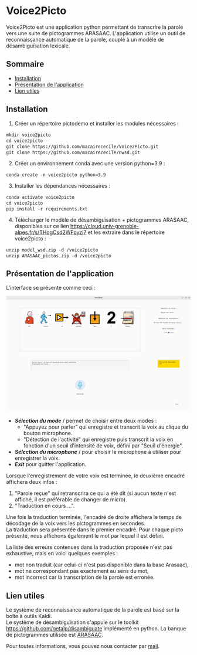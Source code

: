 # Voice2Picto

Voice2Picto est une application python permettant de transcrire la parole vers une suite de pictogrammes ARASAAC.
L'application utilise un outil de reconnaissance automatique de la parole, couplé à un modèle de désambiguïsation
lexicale.

## Sommaire

* [Installation](#installation)
* [Présentation de l'application](#presentation_app)
* [Lien utiles](#liens_utiles)

## Installation

1. Créer un répertoire pictodemo et installer les modules nécessaires :

```
mkdir voice2picto
cd voice2picto
git clone https://github.com/macairececile/Voice2Picto.git
git clone https://github.com/macairececile/nwsd.git
```

2. Créer un environnement conda avec une version python=3.9 :

```
conda create -n voice2picto python=3.9
```

3. Installer les dépendances nécessaires :

```
conda activate voice2picto
cd voice2picto
pip install -r requirements.txt
```

4. Télécharger le modèle de désambiguïsation + pictogrammes ARASAAC, disponibles sur ce lien
   <https://cloud.univ-grenoble-alpes.fr/s/THqgCsd2WFpyzj7> et les extraire dans le répertoire voice2picto :

```
unzip model_wsd.zip -d /voice2picto
unzip ARASAAC_pictos.zip -d /voice2picto
```

## Présentation de l'application

L'interface se présente comme ceci : </br>

![](/res/images/voice2picto1.png "Accueil")

* _**Sélection du mode**_ / permet de choisir entre deux modes :
    * "Appuyez pour parler" qui enregistre et transcrit la voix au clique du bouton microphone.
    * "Détection de l'activité" qui enregistre puis transcrit la voix en fonction d'un seuil d'intensité de voix, défini
      par "Seuil d'énergie".
* _**Sélection du microphone**_ / pour choisir le microphone à utiliser pour enregistrer la voix.
* _**Exit**_ pour quitter l'application.

Lorsque l'enregistrement de votre voix est terminée, le deuxième encadré affichera deux infos :

1. "Parole reçue" qui retranscrira ce qui a été dit (si aucun texte n'est affiché, il est préférable de changer de
   micro).
2. "Traduction en cours ...".

Une fois la traduction terminée, l'encadré de droite affichera le temps de décodage de la voix vers les pictogrammes en
secondes. </br>
La traduction sera présentée dans le premier encadré. Pour chaque picto présenté, nous affichons également le mot par
lequel il est défini.

La liste des erreurs contenues dans la traduction proposée n'est pas exhaustive, mais en voici quelques exemples :

- mot non traduit (car celui-ci n'est pas disponible dans la base Arasaac),
- mot ne correspondant pas exactement au sens du mot,
- mot incorrect car la transcription de la parole est erronée.

## Lien utiles

Le système de reconnaissance automatique de la parole est basé sur la boîte à outils Kaldi. </br>
Le système de désambiguïsation s'appuie sur le toolkit <https://github.com/getalp/disambiguate> implémenté en python. La
banque de pictogrammes utilisée est [ARASAAC](https://arasaac.org/). </br>

Pour toutes informations, vous pouvez nous contacter par [mail](cecile.macaire@univ-grenoble-alpes.fr).
